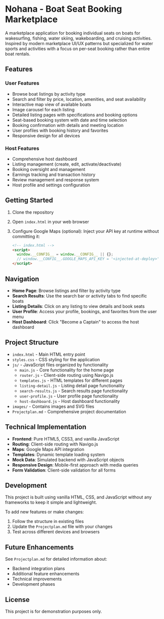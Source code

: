 # Nohana - Boat Seat Booking Marketplace

A marketplace application for booking individual seats on boats for wakesurfing, fishing, water skiing, wakeboarding, and cruising activities. Inspired by modern marketplace UI/UX patterns but specialized for water sports and activities with a focus on per-seat booking rather than entire boat rentals.

## Features

### User Features
- Browse boat listings by activity type
- Search and filter by price, location, amenities, and seat availability
- Interactive map view of available boats
- Image carousel for each listing
- Detailed listing pages with specifications and booking options
- Seat-based booking system with date and time selection
- Booking confirmation with details and meeting location
- User profiles with booking history and favorites
- Responsive design for all devices

### Host Features
- Comprehensive host dashboard
- Listing management (create, edit, activate/deactivate)
- Booking oversight and management
- Earnings tracking and transaction history
- Review management and response system
- Host profile and settings configuration

## Getting Started

1. Clone the repository
2. Open `index.html` in your web browser
3. Configure Google Maps (optional):
   Inject your API key at runtime without committing it:
   
   ```html
   <!-- index.html -->
   <script>
     window.__CONFIG__ = window.__CONFIG__ || {};
     // window.__CONFIG__.GOOGLE_MAPS_API_KEY = '<injected-at-deploy>';
   </script>
   ```

## Navigation

- **Home Page**: Browse listings and filter by activity type
- **Search Results**: Use the search bar or activity tabs to find specific boats
- **Listing Details**: Click on any listing to view details and book seats
- **User Profile**: Access your profile, bookings, and favorites from the user menu
- **Host Dashboard**: Click "Become a Captain" to access the host dashboard

## Project Structure

- `index.html` - Main HTML entry point
- `styles.css` - CSS styling for the application
- `js/` - JavaScript files organized by functionality
  - `main.js` - Core functionality for the home page
  - `router.js` - Client-side routing using Navigo.js
  - `templates.js` - HTML templates for different pages
  - `listing-detail.js` - Listing detail page functionality
  - `search-results.js` - Search results page functionality
  - `user-profile.js` - User profile page functionality
  - `host-dashboard.js` - Host dashboard functionality
- `images/` - Contains images and SVG files
- `Projectplan.md` - Comprehensive project documentation

## Technical Implementation

- **Frontend**: Pure HTML5, CSS3, and vanilla JavaScript
- **Routing**: Client-side routing with Navigo.js
- **Maps**: Google Maps API integration
- **Templates**: Dynamic template loading system
- **Mock Data**: Simulated backend with JavaScript objects
- **Responsive Design**: Mobile-first approach with media queries
- **Form Validation**: Client-side validation for all forms

## Development

This project is built using vanilla HTML, CSS, and JavaScript without any frameworks to keep it simple and lightweight.

To add new features or make changes:
1. Follow the structure in existing files
2. Update the `Projectplan.md` file with your changes
3. Test across different devices and browsers

## Future Enhancements

See `Projectplan.md` for detailed information about:
- Backend integration plans
- Additional feature enhancements
- Technical improvements
- Development phases

## License

This project is for demonstration purposes only.
